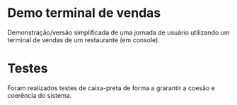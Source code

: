 # Demo terminal de vendas
Demonstração/versão simplificada de uma jornada de usuário utilizando um terminal de vendas de um restaurante (em console). 
# Testes 
Foram realizados testes de caixa-preta de forma a grarantir a coesão e coerência do sistema.
